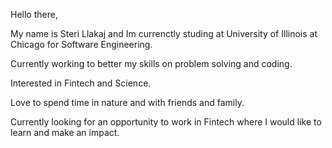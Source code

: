 Hello there,

My name is Steri Llakaj and Im currenctly studing at University of Illinois at Chicago for Software Engineering.

Currently working to better my skills on problem solving and coding.

Interested in Fintech and Science.

Love to spend time in nature and with friends and family.

Currently looking for an opportunity to work in Fintech where I would like to learn and make an impact.
